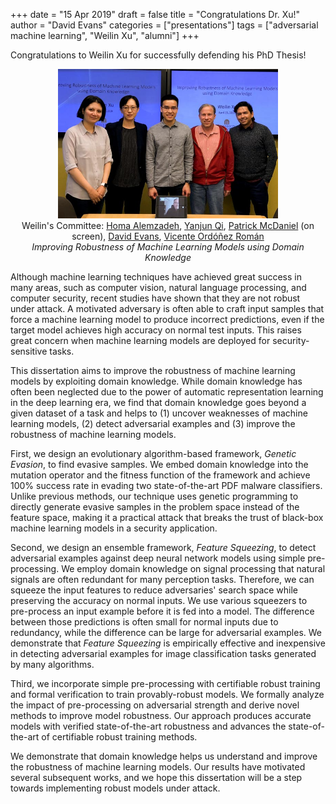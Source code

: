 +++
date = "15 Apr 2019"
draft = false
title = "Congratulations Dr. Xu!"
author = "David Evans"
categories = ["presentations"]
tags = ["adversarial machine learning", "Weilin Xu", "alumni"]
+++

Congratulations to Weilin Xu for successfully defending his PhD Thesis!

<center>
<a href="/images/weilin-defense-IMG_4702.jpg"><img src="/images/weilin-defense-IMG_4702-2.jpg" width="70%"></a>
<div class="caption"><center>
Weilin's Committee: <A href="http://faculty.virginia.edu/alemzadeh/">Homa Alemzadeh</a>, <a href="https://www.cs.virginia.edu/yanjun/">Yanjun Qi</a>, <a href="http://patrickmcdaniel.org/">Patrick McDaniel</a> (on screen)</a>, <a href="https://www.cs.virginia.edu/evans">David Evans</a>, <a href="http://vicenteordonez.com/">Vicente Ordóñez Román</a></center>
</div>
</center>

<center>
<em>Improving Robustness of Machine Learning Models using Domain Knowledge</em>
</center>

Although machine learning techniques have achieved great success in
many areas, such as computer vision, natural language processing, and
computer security, recent studies have shown that they are not robust
under attack. A motivated adversary is often able to craft input
samples that force a machine learning model to produce incorrect
predictions, even if the target model achieves high accuracy on normal
test inputs. This raises great concern when machine learning models
are deployed for security-sensitive tasks.

This dissertation aims to improve the robustness of machine learning
models by exploiting domain knowledge. While domain knowledge has
often been neglected due to the power of automatic representation
learning in the deep learning era, we find that domain knowledge goes
beyond a given dataset of a task and helps to (1) uncover weaknesses
of machine learning models, (2) detect adversarial examples and (3)
improve the robustness of machine learning models.

First, we design an evolutionary algorithm-based framework,
_Genetic Evasion_, to find evasive samples. We embed domain
knowledge into the mutation operator and the fitness function of the
framework and achieve 100% success rate in evading two
state-of-the-art PDF malware classifiers. Unlike previous methods, our
technique uses genetic programming to directly generate evasive
samples in the problem space instead of the feature space, making it a
practical attack that breaks the trust of black-box machine learning
models in a security application.

Second, we design an ensemble framework, _Feature Squeezing_, to
detect adversarial examples against deep neural network models using
simple pre-processing. We employ domain knowledge on signal processing
that natural signals are often redundant for many perception
tasks. Therefore, we can squeeze the input features to reduce
adversaries' search space while preserving the accuracy on normal
inputs.  We use various squeezers to pre-process an input example
before it is fed into a model. The difference between those
predictions is often small for normal inputs due to redundancy, while
the difference can be large for adversarial examples. We demonstrate
that _Feature Squeezing_ is empirically effective and inexpensive in
detecting adversarial examples for image classification tasks
generated by many algorithms.

Third, we incorporate simple pre-processing with certifiable robust
training and formal verification to train provably-robust models. We
formally analyze the impact of pre-processing on adversarial strength
and derive novel methods to improve model robustness. Our approach
produces accurate models with verified state-of-the-art robustness and
advances the state-of-the-art of certifiable robust training methods.

We demonstrate that domain knowledge helps us understand and improve
the robustness of machine learning models. Our results have motivated
several subsequent works, and we hope this dissertation will be a step
towards implementing robust models under attack.
